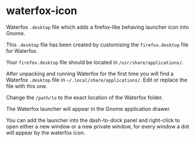 # waterfox-icon
Waterfox `.desktop` file which adds a firefox-like behaving launcher icon into Gnome.

This `.desktop` file has been created by customising the `firefox.desktop` file for Waterfox.

Your `firefox.desktop` file should be located in `/usr/share/applications/`.

After unpacking and running Waterfox for the first time you will find a Waterfox `.desktop` file in `~/.local/share/applications/`. Edit or replace the file with this one.

Change the `/path/to` to the exact location of the Waterfox folder.

The Waterfox launcher will appear in the Gnome application drawer.

You can add the launcher into the dash-to-dock panel and right-click to open either a new window or a new private window, for every window a dot will appear by the waterfox icon.

